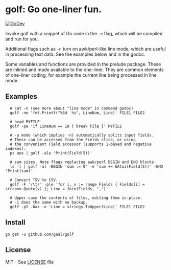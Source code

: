 # golf: Go one-liner fun.

[![GoDev](https://img.shields.io/static/v1?label=godev&message=reference&color=00add8)][godev]

Invoke golf with a snippet of Go code in the `-e` flag, which will be compiled
and run for you.

Additional flags such as `-n` turn on awk/perl-like line mode, which are useful
in processing text data. See the examples below and in the godoc.

Some variables and functions are provided in the prelude package. These are
inlined and made available to the one-liner. They are common elements of
one-liner coding, for example the current line being processed in line mode.

[godev]: https://pkg.go.dev/github.com/gaal/golf

## Examples

```
  # cat -n (see more about "line mode" in command godoc)
  golf -ne 'fmt.Printf("%6d  %s", LineNum, Line)' FILE1 FILE2

  # head MYFILE
  golf -pe 'if LineNum == 10 { break File }' MYFILE

  # -a mode (which implies -n) automatically splits input fields.
  # These can be accessed from the Fields slice, or using
  # the convenient Field accessor (supports 1-based and negative indexes).
  ps aux | golf -ale 'Print(Field(5))'

  # sum sizes. Note flags replacing awk/perl BEGIN and END blocks.
  ls -l | golf -al -BEGIN 'sum := 0' -e 'sum += GAtoi(Field(5))' -END 'Print(sum)'

  # Convert TSV to CSV.
  golf -F '/\t/' -ple 'for i, v := range Fields { Fields[i] = strconv.Quote(v) }; Line = Join(Fields, ",")'

  # Upper-case the contents of files, editing them in-place.
  # -i does the same with no backup.
  golf -pI .bak -e 'Line = strings.ToUpper(Line)' FILE1 FILE2
```

## Install

```
go get -u github.com/gaal/golf
```

## License

MIT - See [LICENSE][license] file

[license]: https://github.com/gaal/golf/blob/master/LICENSE